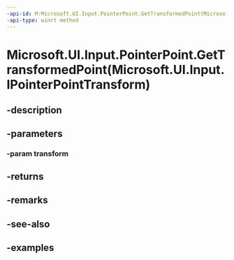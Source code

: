 ```yaml
---
-api-id: M:Microsoft.UI.Input.PointerPoint.GetTransformedPoint(Microsoft.UI.Input.IPointerPointTransform)
-api-type: winrt method
---
```


# Microsoft.UI.Input.PointerPoint.GetTransformedPoint(Microsoft.UI.Input.IPointerPointTransform)

<!--
public Microsoft.UI.Input.PointerPoint GetTransformedPoint (Microsoft.UI.Input.IPointerPointTransform transform);
-->


## -description

## -parameters

### -param transform

## -returns

## -remarks

## -see-also

## -examples


